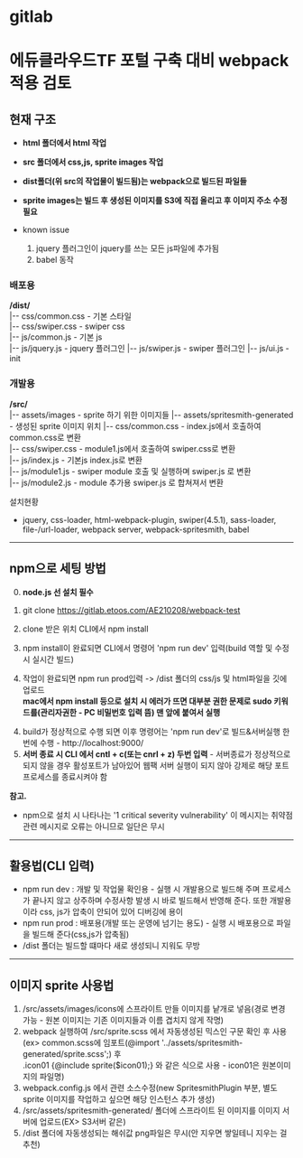 # gitlab  
# 에듀클라우드TF 포털 구축 대비 webpack 적용 검토

## 현재 구조
- **html 폴더에서 html 작업**
- **src 폴더에서 css,js, sprite images 작업**
- **dist폴더(위 src의 작업물이 빌드됨)는 webpack으로 빌드된 파일들**
- **sprite images는 빌드 후 생성된 이미지를 S3에 직접 올리고 후 이미지 주소 수정 필요**

- known issue
    1. jquery 플러그인이 jquery를 쓰는 모든 js파일에 추가됨  
    2. babel 동작

### 배포용
**/dist/**  
|-- css/common.css - 기본 스타일  
|-- css/swiper.css - swiper css  
|-- js/common.js - 기본 js  
|-- js/jquery.js - jquery 플러그인
|-- js/swiper.js - swiper 플러그인
|-- js/ui.js - init  

### 개발용
**/src/**  
|-- assets/images - sprite 하기 위한 이미지들
|-- assets/spritesmith-generated - 생성된 sprite 이미지 위치
|-- css/common.css - index.js에서 호출하여 common.css로 변환  
|-- css/swiper.css - module1.js에서 호출하여 swiper.css로 변환  
|-- js/index.js - 기본js index.js로 변환  
|-- js/module1.js - swiper module 호출 및 실행하며 swiper.js 로 변환  
|-- js/module2.js - module 추가용 swiper.js 로 합쳐져서 변환  

설치현황
- jquery, css-loader, html-webpack-plugin, swiper(4.5.1), sass-loader, file-/url-loader, webpack server, webpack-spritesmith, babel

---
## npm으로 세팅 방법
0. **node.js 선 설치 필수**  
1. git clone https://gitlab.etoos.com/AE210208/webpack-test

2. clone 받은 위치 CLI에서 npm install  
3. npm install이 완료되면 CLI에서 명령어 'npm run dev' 입력(build 역할 및 수정 시 실시간 빌드)  
4. 작업이 완료되면 npm run prod입력 -> /dist 폴더의 css/js 및 html파일을 깃에 업로드  
**mac에서 npm install 등으로 설치 시 에러가 뜨면 대부분 권한 문제로 sudo 키워드를(관리자권한 - PC 비밀번호 입력 뜸) 맨 앞에 붙여서 실행**  

<!-- | `구분` | npm install 이후 webpack 명령 실행시 에러 나오면 수행 |
|:---|:---|
| `공통` | npm i webpack --global|
| `공통` | npm i webpack webpack-cli -global|
| `공통` | npm i webpack webpack-cli --save-dev|
| `windows` | vscode의 setting.json에서 "terminal.integrated.defaultProfile.windows" 를<br>"Git Bash 또는 cmd"로 변경.(기본값은 'power shell') | -->

4. build가 정상적으로 수행 되면 이후 명령어는 'npm run dev'로 빌드&서버실행 한번에 수행 - http://localhost:9000/  
5. **서버  종료 시 CLI 에서 cntl + c(또는 cnrl + z) 두번 입력** - 서버종료가 정상적으로 되지 않을 경우 활성포트가 남아있어 웹팩 서버 실행이 되지 않아 강제로 해당 포트 프로세스를 종료시켜야 함  
<!-- |sudo npm i --save jquery  |
|sudo npm i -D css-loader style-loader  |
|sudo npm install --save-dev html-webpack-plugin  |
|sudo npm install swiper@4.5.1  |
|sudo npm i -D sass sass-loader|
|sudo npm i -D file-loader url-loader|
|sudo npm install --save-dev webpack-spritesmith  | -->

**참고.**  
- npm으로 설치 시 나타나는 '1 critical severity vulnerability' 이 메시지는 취약점 관련 메시지로 오류는 아니므로 일단은 무시

---
## 활용법(CLI 입력)
- npm run dev : 개발 및 작업물 확인용 - 실행 시 개발용으로 빌드해 주며 프로세스가 끝나지 않고 상주하며 수정사항 발생 시 바로 빌드해서 반영해 준다. 또한 개발용 이라 css, js가 압축이 안되어 있어 디버깅에 용이
- npm run prod : 배포용(개발 또는 운영에 넘기는 용도) - 실행 시 배포용으로 파일을 빌드해 준다(css,js가 압축됨)
- /dist 폴더는 빌드할 떄마다 새로 생성되니 지워도 무방

---
## 이미지 sprite 사용법
1. /src/assets/images/icons에 스프라이트 만들 이미지를 낱개로 넣음(경로 변경 가능 - 원본 이미지는 기존 이미지들과 이름 겹치지 않게 작명)
2. webpack 실행하여 /src/sprite.scss 에서 자동생성된 믹스인 구문 확인 후 사용  
(ex> common.scss에 임포트(@import '../assets/spritesmith-generated/sprite.scss';) 후  
.icon01 {@include sprite($icon01);} 와 같은 식으로 사용 - icon01은 원본이미지의 파일명)
3. webpack.config.js 에서 관련 소스수정(new SpritesmithPlugin 부분, 별도 sprite 이미지를 작업하고 싶으면 해당 인스턴스 추가 생성)
4. /src/assets/spritesmith-generated/ 폴더에 스프라이트 된 이미지를 이미지 서버에 업로드(EX> S3서버 같은)
5. /dist 폴더에 자동생성되는 해쉬값 png파일은 무시(안 지우면 쌓일테니 지우는 걸 추천)